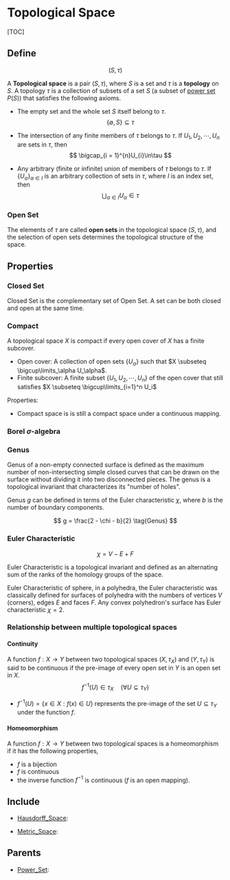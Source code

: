 # Topological Space

[TOC]

## Define

$$
(S, \tau)
$$

A **Topological space** is a pair $(S, \tau)$,  where $S$ is a set and $\tau$ is a **topology** on $S$. A topology $\tau$ is a collection of subsets of a set $S$ (a subset of [power set](./Power_Set.md) $P(S)$) that satisfies the following axioms.

- The empty set and the whole set $S$ itself belong to $\tau$.
$$
\{\emptyset, S\} \subseteq \tau
$$

- The intersection of any finite members of $\tau$ belongs to $\tau$. If $U_{1},U_{2},\cdots,U_{n}$ are sets in $\tau$, then 
$$
\bigcap_{i = 1}^{n}U_{i}\in\tau
$$

- Any arbitrary (finite or infinite) union of members of $\tau$ belongs to $\tau$. If $\{U_{\alpha}\}_{\alpha\in I}$ is an arbitrary collection of sets in $\tau$, where $I$ is an index set, then 
$$
\bigcup_{\alpha\in I}U_{\alpha}\in\tau
$$

### Open Set

The elements of $\tau$ are called **open sets** in the topological space $(S,\tau)$, and the selection of open sets determines the topological structure of the space.

## Properties

### Closed Set

Closed Set is the complementary set of Open Set. A set can be both closed and open at the same time.

### Compact

A topological space $X$ is compact if every open cover of $X$ has a finite subcover.

- Open cover: A collection of open sets $\{U_\alpha\}$ such that $X \subseteq \bigcup\limits_\alpha U_\alpha$.
- Finite subcover: A finite subset $\{U_1, U_2, \cdots, U_n\}$ of the open cover that still satisfies $X \subseteq \bigcup\limits_{i=1}^n U_i$



Properties:

- Compact space is is still a compact space under a continuous mapping.

### Borel $\sigma$-algebra 

### Genus
Genus of a non-empty connected surface is defined as the maximum number of non-intersecting simple closed curves that can be drawn on the surface without dividing it into two disconnected pieces. The genus is a topological invariant that characterizes its "number of holes". 

Genus $g$ can be defined in terms of the Euler characteristic $\chi$, where $b$ is the number of boundary components.

$$
g = \frac{2 - \chi - b}{2}  \tag{Genus}
$$

### Euler Characteristic

$$
\chi = V - E + F  \tag{Euler Characteristic}
$$

Euler Characteristic is a topological invariant and defined as an alternating sum of the ranks of the homology groups of the space.

Euler Characteristic of sphere, in a polyhedra, the Euler characteristic was classically defined for surfaces of polyhedra with the numbers of vertices $V$ (corners), edges $E$ and faces $F$. Any convex polyhedron's surface has Euler characteristic $\chi = 2$.

### Relationship between multiple topological spaces

#### Continuity

A function $f: X\rightarrow Y$ between two topological spaces $(X, \tau_X)$ and $(Y, \tau_Y)$ is said to be continuous if the pre-image of every open set in $Y$ is an open set in $X$.
$$
f^{- 1}(U)\in\tau_X \quad (\forall U\subseteq \tau_Y)
$$

- $f^{-1}(U)=\{x\in X:f(x)\in U\}$ represents the pre-image of the set $U\subseteq \tau_Y$ under the function $f$.

#### Homeomorphism

A function $f: X \to Y$ between two topological spaces is a homeomorphism if it has the following properties,
- $f$ is a bijection 
- $f$ is continuous
- the inverse function $f^{-1}$ is continuous ($f$ is an open mapping).

## Include

- [Hausdorff_Space](./Hausdorff_Space.md): 

- [Metric_Space](./Metric_Space.md): 

## Parents

- [Power_Set](./Power_Set.md): 

